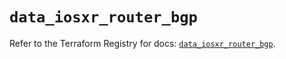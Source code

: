 # `data_iosxr_router_bgp`

Refer to the Terraform Registry for docs: [`data_iosxr_router_bgp`](https://registry.terraform.io/providers/ciscodevnet/iosxr/0.6.0/docs/data-sources/router_bgp).
